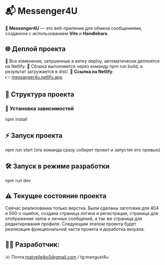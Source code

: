 # 📬 Messenger4U

🚀 **Messenger4U** — это веб-приление для обмена сообщениями, созданное с использованием **Vite** и **Handlebars**.

## 🌐 Деплой проекта
🔹 Все изменения, запушенные в ветку deploy, автоматически деплоятся на Netlify.
🔹 Сборка выполняется через команду npm run build, а результат загружается в dist/.
🔗 **Ссылка на Netlify**:  
👉 [messanger4u.netlify.app](https://messanger4u.netlify.app)

## 📂 Структура проекта

### 🔧 Установка зависимостей
npm install

## ⚡ Запуск проекта
npm run start (эта команда сразу собирет проект и запустит его превью)

## 🛠 Запуск в режиме разработки
npm run dev

## ⚠️ Текущее состояние проекта
Сейчас реализованна только верстка. Были сделаны заготовки для 404 и 500-х ошибок, создана страница логина и регистрации, страница для отображения чатов и личных сообщений, а так же страница для редактирования профиля. Следующим этапом проекта будет реализация функциональной части проекта и доработка визуала.

## 👨‍💻 Разработчик:
✉️ Почта:matvejlejko5@gmail.com / tg:mangust4u
